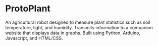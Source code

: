 # ProtoPlant
 An agricultural robot designed to measure plant statistics such as soil temperature, light, and humidity. Transmits information to a companion website that displays data in graphs. Built using Python, Arduino, Javascript, and HTML/CSS.
